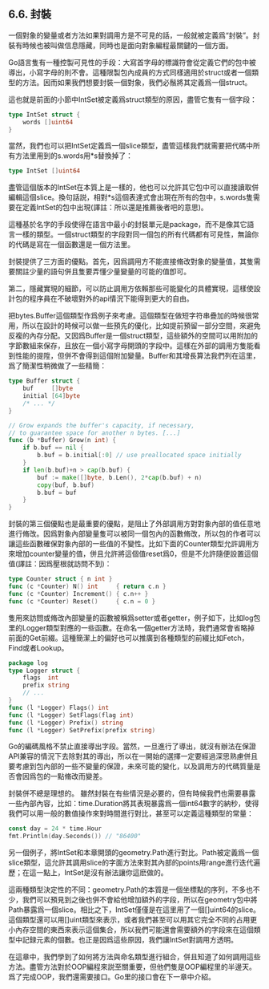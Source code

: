 ## 6.6. 封裝

一個對象的變量或者方法如果對調用方是不可見的話，一般就被定義爲“封裝”。封裝有時候也被叫做信息隱藏，同時也是面向對象編程最關鍵的一個方面。

Go語言隻有一種控製可見性的手段：大寫首字母的標識符會從定義它們的包中被導出，小寫字母的則不會。這種限製包內成員的方式同樣適用於struct或者一個類型的方法。因而如果我們想要封裝一個對象，我們必鬚將其定義爲一個struct。

這也就是前面的小節中IntSet被定義爲struct類型的原因，盡管它隻有一個字段：

```go
type IntSet struct {
    words []uint64
}
```

當然，我們也可以把IntSet定義爲一個slice類型，盡管這樣我們就需要把代碼中所有方法里用到的s.words用*s替換掉了：

```go
type IntSet []uint64
```

盡管這個版本的IntSet在本質上是一樣的，他也可以允許其它包中可以直接讀取併編輯這個slice。換句話説，相對*s這個表達式會出現在所有的包中，s.words隻需要在定義IntSet的包中出現(譯註：所以還是推薦後者吧的意思)。

這種基於名字的手段使得在語言中最小的封裝單元是package，而不是像其它語言一樣的類型。一個struct類型的字段對同一個包的所有代碼都有可見性，無論你的代碼是寫在一個函數還是一個方法里。

封裝提供了三方面的優點。首先，因爲調用方不能直接脩改對象的變量值，其隻需要關註少量的語句併且隻要弄懂少量變量的可能的值卽可。

第二，隱藏實現的細節，可以防止調用方依賴那些可能變化的具體實現，這樣使設計包的程序員在不破壞對外的api情況下能得到更大的自由。

把bytes.Buffer這個類型作爲例子來考慮。這個類型在做短字符串疊加的時候很常用，所以在設計的時候可以做一些預先的優化，比如提前預留一部分空間，來避免反複的內存分配。又因爲Buffer是一個struct類型，這些額外的空間可以用附加的字節數組來保存，且放在一個小寫字母開頭的字段中。這樣在外部的調用方隻能看到性能的提陞，但併不會得到這個附加變量。Buffer和其增長算法我們列在這里，爲了簡潔性稍微做了一些精簡：

```go
type Buffer struct {
    buf     []byte
    initial [64]byte
    /* ... */
}

// Grow expands the buffer's capacity, if necessary,
// to guarantee space for another n bytes. [...]
func (b *Buffer) Grow(n int) {
    if b.buf == nil {
        b.buf = b.initial[:0] // use preallocated space initially
    }
    if len(b.buf)+n > cap(b.buf) {
        buf := make([]byte, b.Len(), 2*cap(b.buf) + n)
        copy(buf, b.buf)
        b.buf = buf
    }
}
```

封裝的第三個優點也是最重要的優點，是阻止了外部調用方對對象內部的值任意地進行脩改。因爲對象內部變量隻可以被同一個包內的函數脩改，所以包的作者可以讓這些函數確保對象內部的一些值的不變性。比如下面的Counter類型允許調用方來增加counter變量的值，併且允許將這個值reset爲0，但是不允許隨便設置這個值(譯註：因爲壓根就訪問不到)：

```go
type Counter struct { n int }
func (c *Counter) N() int     { return c.n }
func (c *Counter) Increment() { c.n++ }
func (c *Counter) Reset()     { c.n = 0 }
```

隻用來訪問或脩改內部變量的函數被稱爲setter或者getter，例子如下，比如log包里的Logger類型對應的一些函數。在命名一個getter方法時，我們通常會省略掉前面的Get前綴。這種簡潔上的偏好也可以推廣到各種類型的前綴比如Fetch，Find或者Lookup。

```go
package log
type Logger struct {
    flags  int
    prefix string
    // ...
}
func (l *Logger) Flags() int
func (l *Logger) SetFlags(flag int)
func (l *Logger) Prefix() string
func (l *Logger) SetPrefix(prefix string)
```

Go的編碼風格不禁止直接導出字段。當然，一旦進行了導出，就沒有辦法在保證API兼容的情況下去除對其的導出，所以在一開始的選擇一定要經過深思熟慮併且要考慮到包內部的一些不變量的保證，未來可能的變化，以及調用方的代碼質量是否會因爲包的一點脩改而變差。

封裝併不總是理想的。
雖然封裝在有些情況是必要的，但有時候我們也需要暴露一些內部內容，比如：time.Duration將其表現暴露爲一個int64數字的納秒，使得我們可以用一般的數值操作來對時間進行對比，甚至可以定義這種類型的常量：

```go
const day = 24 * time.Hour
fmt.Println(day.Seconds()) // "86400"
```

另一個例子，將IntSet和本章開頭的geometry.Path進行對比。Path被定義爲一個slice類型，這允許其調用slice的字面方法來對其內部的points用range進行迭代遍歷；在這一點上，IntSet是沒有辦法讓你這麽做的。

這兩種類型決定性的不同：geometry.Path的本質是一個坐標點的序列，不多也不少，我們可以預見到之後也併不會給他增加額外的字段，所以在geometry包中將Path暴露爲一個slice。相比之下，IntSet僅僅是在這里用了一個[]uint64的slice。這個類型還可以用[]uint類型來表示，或者我們甚至可以用其它完全不同的占用更小內存空間的東西來表示這個集合，所以我們可能還會需要額外的字段來在這個類型中記録元素的個數。也正是因爲這些原因，我們讓IntSet對調用方透明。

在這章中，我們學到了如何將方法與命名類型進行組合，併且知道了如何調用這些方法。盡管方法對於OOP編程來説至關重要，但他們隻是OOP編程里的半邊天。爲了完成OOP，我們還需要接口。Go里的接口會在下一章中介紹。
